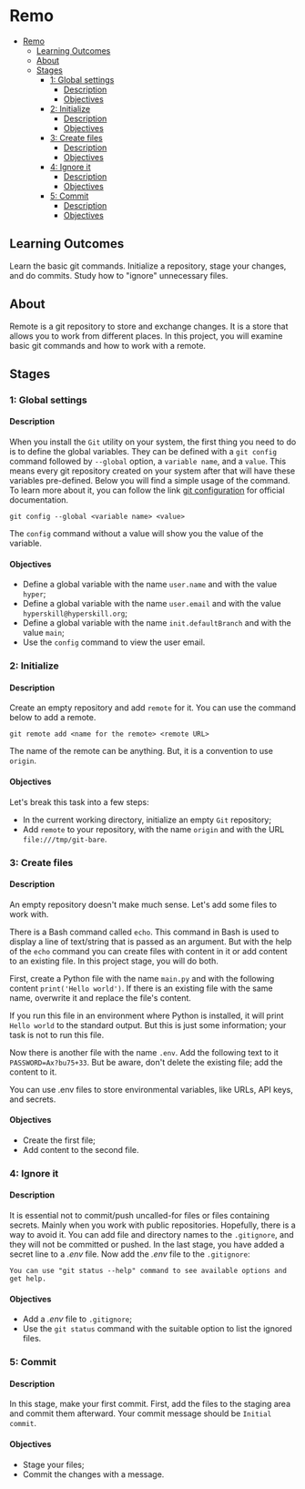 # Remo

- [Remo](#remo)
  - [Learning Outcomes](#learning-outcomes)
  - [About](#about)
  - [Stages](#stages)
    - [1: Global settings](#1-global-settings)
      - [Description](#description)
      - [Objectives](#objectives)
    - [2: Initialize](#2-initialize)
      - [Description](#description-1)
      - [Objectives](#objectives-1)
    - [3: Create files](#3-create-files)
      - [Description](#description-2)
      - [Objectives](#objectives-2)
    - [4: Ignore it](#4-ignore-it)
      - [Description](#description-3)
      - [Objectives](#objectives-3)
    - [5: Commit](#5-commit)
      - [Description](#description-4)
      - [Objectives](#objectives-4)

## Learning Outcomes
Learn the basic git commands. Initialize a repository, stage your changes, and do commits. Study how to "ignore" unnecessary files.

## About
Remote is a git repository to store and exchange changes. It is a store that allows you to work from different places. In this project, you will examine basic git commands and how to work with a remote.

## Stages
### 1: Global settings
#### Description
When you install the `Git` utility on your system, the first thing you need to do is to define the global variables. They can be defined with a `git config` command followed by `--global` option, a `variable name`, and a `value`. This means every git repository created on your system after that will have these variables pre-defined. Below you will find a simple usage of the command. To learn more about it, you can follow the link [git configuration][git config] for official documentation.

```console
git config --global <variable name> <value>
```

The `config` command without a value will show you the value of the variable.

#### Objectives
- Define a global variable with the name `user.name` and with the value `hyper`;
- Define a global variable with the name `user.email` and with the value `hyperskill@hyperskill.org`;
- Define a global variable with the name `init.defaultBranch` and with the value `main`;
- Use the `config` command to view the user email.

### 2: Initialize
#### Description
Create an empty repository and add `remote` for it. You can use the command below to add a remote.

```console
git remote add <name for the remote> <remote URL>
```

The name of the remote can be anything. But, it is a convention to use `origin`.

#### Objectives
Let's break this task into a few steps:
- In the current working directory, initialize an empty `Git` repository;
- Add `remote` to your repository, with the name `origin` and with the URL `file:///tmp/git-bare`.

### 3: Create files
#### Description
An empty repository doesn't make much sense. Let's add some files to work with.

There is a Bash command called `echo`. This command in Bash is used to display a line of text/string that is passed as an argument. But with the help of the `echo` command you can create files with content in it or add content to an existing file. In this project stage, you will do both.

First, create a Python file with the name `main.py` and with the following content `print('Hello world')`. If there is an existing file with the same name, overwrite it and replace the file's content.

If you run this file in an environment where Python is installed, it will print `Hello world` to the standard output. But this is just some information; your task is not to run this file.

Now there is another file with the name `.env`. Add the following text to it `PASSWORD=Ax?bu75+33`. But be aware, don't delete the existing file; add the content to it.

You can use .env files to store environmental variables, like URLs, API keys, and secrets.

#### Objectives
- Create the first file;
- Add content to the second file.

### 4: Ignore it
#### Description
It is essential not to commit/push uncalled-for files or files containing secrets. Mainly when you work with public repositories. Hopefully, there is a way to avoid it. You can add file and directory names to the `.gitignore`, and they will not be committed or pushed. In the last stage, you have added a secret line to a _.env_ file. Now add the _.env_ file to the `.gitignore`:

```
You can use "git status --help" command to see available options and get help.
```

#### Objectives
- Add a _.env_ file to `.gitignore`;
- Use the `git status` command with the suitable option to list the ignored files.

### 5: Commit
#### Description
In this stage, make your first commit. First, add the files to the staging area and commit them afterward. Your commit message should be `Initial commit`.

#### Objectives
- Stage your files;
- Commit the changes with a message.

[git config]: https://git-scm.com/book/en/v2/Customizing-Git-Git-Configuration